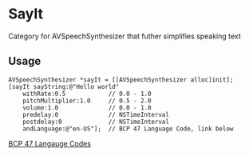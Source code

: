 SayIt
=====

Category for AVSpeechSynthesizer that futher simplifies speaking text

Usage
---

```
AVSpeechSynthesizer *sayIt = [[AVSpeechSynthesizer alloc]init];
[sayIt sayString:@"Hello world" 
    withRate:0.5            // 0.0 - 1.0
    pitchMultiplier:1.0     // 0.5 - 2.0
    volume:1.0              // 0.0 - 1.0
    predelay:0              // NSTimeInterval
    postdelay:0             // NSTimeInterval
    andLanguage:@"en-US"];  // BCP 47 Language Code, link below
```

<a href="https://developer.apple.com/library/mac/documentation/macosx/conceptual/bpinternational/Articles/LanguageDesignations.html">BCP 47 Langauge Codes</a>
